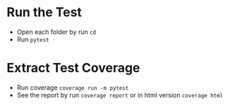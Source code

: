 # Run the Test
- Open each folder by run `cd`
- Run `pytest`

# Extract Test Coverage
- Run coverage `coverage run -m pytest`
- See the report by run `coverage report` or in html version `coverage html`